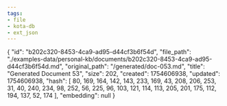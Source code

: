 ```yaml
---
tags:
- file
- kota-db
- ext_json
---
```

{
  "id": "b202c320-8453-4ca9-ad95-d44cf3b6f54d",
  "file_path": "./examples-data/personal-kb/documents/b202c320-8453-4ca9-ad95-d44cf3b6f54d.md",
  "original_path": "/generated/doc-053.md",
  "title": "Generated Document 53",
  "size": 202,
  "created": 1754606938,
  "updated": 1754606938,
  "hash": [
    80,
    169,
    164,
    142,
    143,
    233,
    169,
    43,
    208,
    206,
    253,
    31,
    40,
    240,
    234,
    98,
    252,
    56,
    225,
    96,
    103,
    121,
    114,
    113,
    205,
    201,
    175,
    112,
    194,
    137,
    52,
    174
  ],
  "embedding": null
}